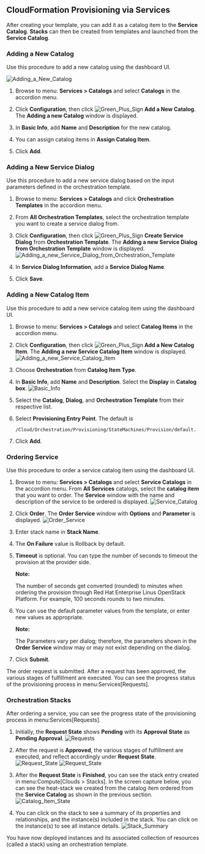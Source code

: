 ## CloudFormation Provisioning via Services

After creating your template, you can add it as a catalog item to the
**Service Catalog**. **Stacks** can then be created from templates and
launched from the **Service Catalog**.

### Adding a New Catalog

Use this procedure to add a new catalog using the dashboard UI.

![Adding\_a\_New\_Catalog](../images/7149.png)

1.  Browse to menu: **Services > Catalogs** and select **Catalogs** in the
    accordion menu.

2.  Click **Configuration**, then
    click ![Green\_Plus\_Sign](../images/1848.png) **Add a New Catalog**.
    The **Adding a new Catalog** window is displayed.

3.  In **Basic Info**, add **Name** and **Description** for the new
    catalog.

4.  You can assign catalog items in **Assign Catalog Item**.

5.  Click **Add**.

### Adding a New Service Dialog

Use this procedure to add a new service dialog based on the input
parameters defined in the orchestration template.

1.  Browse to menu: **Services > Catalogs** and click **Orchestration
    Templates** in the accordion menu.

2.  From **All Orchestration Templates**, select the orchestration
    template you want to create a service dialog from.

3.  Click **Configuration**, then
    click ![Green\_Plus\_Sign](../images/1848.png) **Create Service
    Dialog** from **Orchestration Template**. The **Adding a new Service
    Dialog from Orchestration Template** window is displayed.
    ![Adding\_a\_new\_Service\_Dialog\_from\_Orchestration\_Template](../images/7156.png)

4.  In **Service Dialog Information**, add a **Service Dialog Name**.

5.  Click **Save**.

### Adding a New Catalog Item

Use this procedure to add a new service catalog item using the dashboard
UI.

1.  Browse to menu: **Services > Catalogs** and select **Catalog Items**
    in the accordion menu.

2.  Click **Configuration**, then
    click ![Green\_Plus\_Sign](../images/1848.png) **Add a New Catalog
    Item**. The **Adding a new Service Catalog Item** window is
    displayed.
    ![Adding\_a\_new\_Service\_Catalog\_Item](../images/7146.png)

3.  Choose **Orchestration** from **Catalog Item Type**.

4.  In **Basic Info**, add **Name** and **Description**. Select the
    **Display** in **Catalog box**. ![Basic\_Info](../images/7147.png)

5.  Select the **Catalog**, **Dialog**, and **Orchestration Template**
    from their respective list.

6.  Select **Provisioning Entry Point**. The default is

        /Cloud/Orchestration/Provisioning/StateMachines/Provision/default.

7.  Click **Add**.

### Ordering Service

Use this procedure to order a service catalog item using the dashboard
UI.

1.  Browse to menu: **Services > Catalogs** and select **Service
    Catalogs** in the accordion menu. From **All Services** catalogs,
    select the **catalog item** that you want to order. The **Service**
    window with the name and description of the service to be ordered is
    displayed. ![Service\_Catalog](../images/7172.png)

2.  Click **Order**. The **Order Service** window with **Options** and
    **Parameter** is displayed. ![Order\_Service](../images/7173.png)

3.  Enter stack name in **Stack Name**.

4.  The **On Failure** value is Rollback by default.

5.  **Timeout** is optional. You can type the number of seconds to
    timeout the provision at the provider side.

    **Note:**

    The number of seconds get converted (rounded) to minutes when
    ordering the provision through Red Hat Enterprise Linus OpenStack
    Platform. For example, 100 seconds rounds to two minutes.

6.  You can use the default parameter values from the template, or enter new values as appropriate.

    **Note:**

    The Parameters vary per dialog; therefore, the parameters shown in
    the **Order Service** window may or may not exist depending on the
    dialog.

7.  Click **Submit**.

The order request is submitted. After a request has been approved, the
various stages of fulfillment are executed. You can see the progress
status of the provisioning process in menu:Services\[Requests\].

### Orchestration Stacks

After ordering a service, you can see the progress state of the
provisioning process in menu:Services\[Requests\].

1.  Initially, the **Request State** shows **Pending** with its
    **Approval State** as **Pending Approval**.
    ![Requests](../images/7177.png)

2.  After the request is **Approved**, the various stages of fulfillment
    are executed, and reflect accordingly under **Request State**.
    ![Request\_State](../images/7178.png)
    ![Request\_State](../images/7179.png)

3.  After the **Request State** is **Finished**, you can see the stack
    entry created in menu:Compute\[Clouds \> Stacks\]. In the screen
    capture below, you can see the heat-stack we created from the
    catalog item ordered from the **Service Catalog** as shown in the
    previous section. ![Catalog\_Item\_State](../images/7180.png)

4.  You can click on the stack to see a summary of its properties and
    relationships, and the instance(s) included in the stack. You can
    click on the instance(s) to see all instance details.
    ![Stack\_Summary](../images/7181.png)

You have now deployed instances and its associated collection of
resources (called a stack) using an orchestration template.
